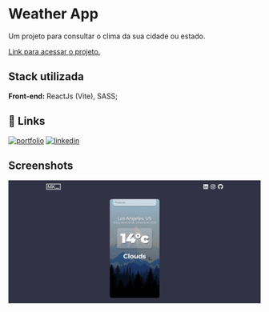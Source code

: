 
# Weather App

Um projeto para consultar o clima da sua cidade ou estado.

[Link para acessar o projeto.](https://weather-app-ochre-sigma.vercel.app/)

## Stack utilizada

**Front-end:** ReactJs (Vite), SASS;


## 🔗 Links
[![portfolio](https://img.shields.io/badge/my_portfolio-000?style=for-the-badge&logo=ko-fi&logoColor=white)](https://portfolio-2-0-iota-henna.vercel.app/)
[![linkedin](https://img.shields.io/badge/linkedin-0A66C2?style=for-the-badge&logo=linkedin&logoColor=white)](https://www.linkedin.com/in/matheus-kristman-07a947171/)


## Screenshots

![App Screenshot](https://github.com/MatheusKristman/WeatherApp/blob/main/src/assets/print.png)

